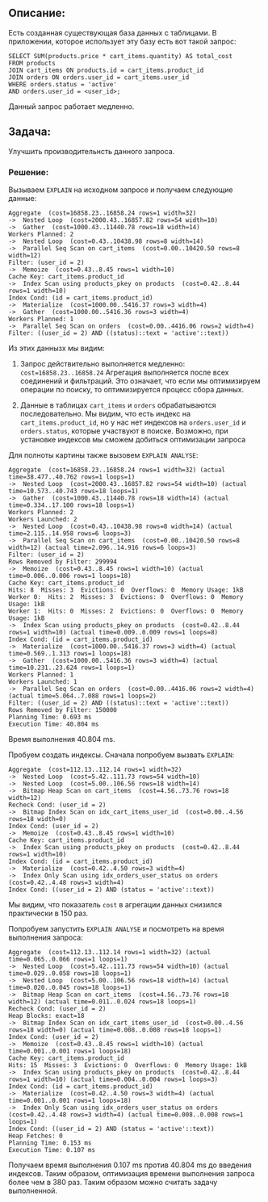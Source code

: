 ## Описание:
Есть созданная существующая база данных с таблицами.
В приложении, которое использует эту базу есть вот такой запрос:
```
SELECT SUM(products.price * cart_items.quantity) AS total_cost
FROM products
JOIN cart_items ON products.id = cart_items.product_id
JOIN orders ON orders.user_id = cart_items.user_id
WHERE orders.status = 'active'
AND orders.user_id = <user_id>;
```
Данный запрос работает медленно.

## Задача:
Улучшить производительнсть данного запроса.

### Решение:
Вызываем ```EXPLAIN``` на исходном запросе и получаем следующие данные: 
```
Aggregate  (cost=16858.23..16858.24 rows=1 width=32)
->  Nested Loop  (cost=2000.43..16857.82 rows=54 width=10)
->  Gather  (cost=1000.43..11440.78 rows=18 width=14)
Workers Planned: 2
->  Nested Loop  (cost=0.43..10438.98 rows=8 width=14)
->  Parallel Seq Scan on cart_items  (cost=0.00..10420.50 rows=8 width=12)
Filter: (user_id = 2)
->  Memoize  (cost=0.43..8.45 rows=1 width=10)
Cache Key: cart_items.product_id
->  Index Scan using products_pkey on products  (cost=0.42..8.44 rows=1 width=10)
Index Cond: (id = cart_items.product_id)
->  Materialize  (cost=1000.00..5416.37 rows=3 width=4)
->  Gather  (cost=1000.00..5416.36 rows=3 width=4)
Workers Planned: 1
->  Parallel Seq Scan on orders  (cost=0.00..4416.06 rows=2 width=4)
Filter: ((user_id = 2) AND ((status)::text = 'active'::text))
```

Из этих даннызх мы видим: 
1. Запрос действительно выполняется медленно:  ```cost=16858.23..16858.24```
Агрегация выполняется после всех соединений и фильтраций.
Это означает, что если мы оптимизируем операции по поиску, то оптимизируется процесс сбора данных.

2. Данные в таблицах ```cart_items``` и ```orders``` обрабатываются последовательно.
Мы видим, что есть индекс на ```cart_items.product_id```, но у нас нет индексов на
```orders.user_id``` и ```orders.status```, которые участвуют в поиске.
Возможно, при установке индексов мы сможем добиться оптимизации запроса

Для полноты картины также вызовем ```EXPLAIN ANALYSE```:
```
Aggregate  (cost=16858.23..16858.24 rows=1 width=32) (actual time=38.477..40.762 rows=1 loops=1)
->  Nested Loop  (cost=2000.43..16857.82 rows=54 width=10) (actual time=10.573..40.743 rows=18 loops=1)
->  Gather  (cost=1000.43..11440.78 rows=18 width=14) (actual time=0.334..17.100 rows=18 loops=1)
Workers Planned: 2
Workers Launched: 2
->  Nested Loop  (cost=0.43..10438.98 rows=8 width=14) (actual time=2.115..14.958 rows=6 loops=3)
->  Parallel Seq Scan on cart_items  (cost=0.00..10420.50 rows=8 width=12) (actual time=2.096..14.916 rows=6 loops=3)
Filter: (user_id = 2)
Rows Removed by Filter: 299994
->  Memoize  (cost=0.43..8.45 rows=1 width=10) (actual time=0.006..0.006 rows=1 loops=18)
Cache Key: cart_items.product_id
Hits: 8  Misses: 3  Evictions: 0  Overflows: 0  Memory Usage: 1kB
Worker 0:  Hits: 2  Misses: 3  Evictions: 0  Overflows: 0  Memory Usage: 1kB
Worker 1:  Hits: 0  Misses: 2  Evictions: 0  Overflows: 0  Memory Usage: 1kB
->  Index Scan using products_pkey on products  (cost=0.42..8.44 rows=1 width=10) (actual time=0.009..0.009 rows=1 loops=8)
Index Cond: (id = cart_items.product_id)
->  Materialize  (cost=1000.00..5416.37 rows=3 width=4) (actual time=0.569..1.313 rows=1 loops=18)
->  Gather  (cost=1000.00..5416.36 rows=3 width=4) (actual time=10.231..23.624 rows=1 loops=1)
Workers Planned: 1
Workers Launched: 1
->  Parallel Seq Scan on orders  (cost=0.00..4416.06 rows=2 width=4) (actual time=5.064..7.088 rows=1 loops=2)
Filter: ((user_id = 2) AND ((status)::text = 'active'::text))
Rows Removed by Filter: 150000
Planning Time: 0.693 ms
Execution Time: 40.804 ms
```

Время выполнения 40.804 ms.

Пробуем создать индексы. 
Сначала попробуем вызвать ```EXPLAIN```:
```
Aggregate  (cost=112.13..112.14 rows=1 width=32)
->  Nested Loop  (cost=5.42..111.73 rows=54 width=10)
->  Nested Loop  (cost=5.00..106.56 rows=18 width=14)
->  Bitmap Heap Scan on cart_items  (cost=4.56..73.76 rows=18 width=12)
Recheck Cond: (user_id = 2)
->  Bitmap Index Scan on idx_cart_items_user_id  (cost=0.00..4.56 rows=18 width=0)
Index Cond: (user_id = 2)
->  Memoize  (cost=0.43..8.45 rows=1 width=10)
Cache Key: cart_items.product_id
->  Index Scan using products_pkey on products  (cost=0.42..8.44 rows=1 width=10)
Index Cond: (id = cart_items.product_id)
->  Materialize  (cost=0.42..4.50 rows=3 width=4)
->  Index Only Scan using idx_orders_user_status on orders  (cost=0.42..4.48 rows=3 width=4)
Index Cond: ((user_id = 2) AND (status = 'active'::text))
```
Мы видим, что показатель ```cost``` в агрегации данных снизился практически в 150 раз.

Попробуем запустить ```EXPLAIN ANALYSE``` и посмотреть на время выполнения запроса:

```
Aggregate  (cost=112.13..112.14 rows=1 width=32) (actual time=0.065..0.066 rows=1 loops=1)
->  Nested Loop  (cost=5.42..111.73 rows=54 width=10) (actual time=0.029..0.058 rows=18 loops=1)
->  Nested Loop  (cost=5.00..106.56 rows=18 width=14) (actual time=0.020..0.045 rows=18 loops=1)
->  Bitmap Heap Scan on cart_items  (cost=4.56..73.76 rows=18 width=12) (actual time=0.011..0.024 rows=18 loops=1)
Recheck Cond: (user_id = 2)
Heap Blocks: exact=18
->  Bitmap Index Scan on idx_cart_items_user_id  (cost=0.00..4.56 rows=18 width=0) (actual time=0.008..0.008 rows=18 loops=1)
Index Cond: (user_id = 2)
->  Memoize  (cost=0.43..8.45 rows=1 width=10) (actual time=0.001..0.001 rows=1 loops=18)
Cache Key: cart_items.product_id
Hits: 15  Misses: 3  Evictions: 0  Overflows: 0  Memory Usage: 1kB
->  Index Scan using products_pkey on products  (cost=0.42..8.44 rows=1 width=10) (actual time=0.004..0.004 rows=1 loops=3)
Index Cond: (id = cart_items.product_id)
->  Materialize  (cost=0.42..4.50 rows=3 width=4) (actual time=0.001..0.001 rows=1 loops=18)
->  Index Only Scan using idx_orders_user_status on orders  (cost=0.42..4.48 rows=3 width=4) (actual time=0.008..0.008 rows=1 loops=1)
Index Cond: ((user_id = 2) AND (status = 'active'::text))
Heap Fetches: 0
Planning Time: 0.153 ms
Execution Time: 0.107 ms
```

Получаем время выполнения 0.107 ms против 40.804 ms до введения индексов.
Таким образом, оптимизация времени выполнения запроса более чем в 380 раз.
Таким образом можно считать задачу выполненной.




